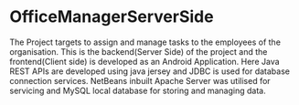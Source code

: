 # OfficeManagerServerSide
The Project targets to assign and manage tasks to the employees of the organisation.
This is the backend(Server Side) of the project and the frontend(Client side) is developed as an Android Application.
Here Java REST APIs are developed using java jersey and JDBC is used for database connection services.
NetBeans inbuilt Apache Server was utilised for servicing and MySQL local database for storing and managing data.
